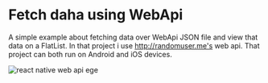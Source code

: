 # Fetch daha using WebApi
A simple example about fetching data over WebApi JSON file and view that data on a FlatList. In that project i use http://randomuser.me's web api. That project can both run on Android and iOS devices.

![react native web api ege](https://user-images.githubusercontent.com/36307448/38886427-923f57e0-427e-11e8-9c89-0f6f9f69ba74.png)

